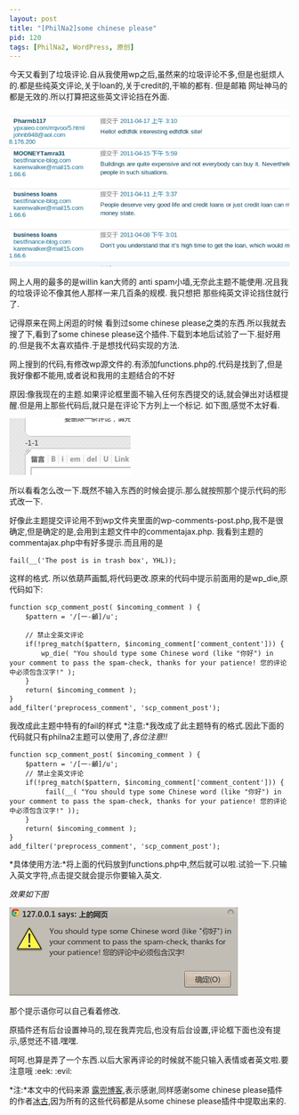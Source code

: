 ```yaml
---
layout: post
title: "[PhilNa2]some chinese please"
pid: 120
tags: [PhilNa2, WordPress, 原创]
---
```

今天又看到了垃圾评论.自从我使用wp之后,虽然来的垃圾评论不多,但是也挺烦人的.都是些纯英文评论,关于loan的,关于credit的,干嘛的都有.
但是邮箱 网址神马的都是无效的.所以打算把这些英文评论挡在外面.

![](/uploads/2011/05/08_02.png)

网上人用的最多的是willin kan大师的 anti spam小墙,无奈此主题不能使用.况且我的垃圾评论不像其他人那样一来几百条的规模.
我只想把 那些纯英文评论挡住就行了.

记得原来在网上闲逛的时候 看到过some chinese please之类的东西.所以我就去搜了下,看到了some chinese please这个插件.下载到本地后试验了一下.挺好用的.但是我不太喜欢插件.于是想找代码实现的方法.

网上搜到的代码,有修改wp源文件的.有添加functions.php的.代码是找到了,但是我好像都不能用,或者说和我用的主题结合的不好

原因:像我现在的主题.如果评论框里面不输入任何东西提交的话,就会弹出对话框提醒.但是用上那些代码后,就只是在评论下方列上一个标记.
如下图,感觉不太好看.

![](/uploads/2011/05/08_03.png)

所以看看怎么改一下.既然不输入东西的时候会提示.那么就按照那个提示代码的形式改一下.

好像此主题提交评论用不到wp文件夹里面的wp-comments-post.php,我不是很确定,但是确定的是,会用到主题文件中的commentajax.php.
我看到主题的commentajax.php中有好多提示.而且用的是

    fail(__('The post is in trash box', YHL));

这样的格式.
所以依葫芦画瓢,将代码更改.原来的代码中提示前面用的是wp_die,原代码如下:

    function scp_comment_post( $incoming_comment ) {
        $pattern = '/[一-龥]/u';

        // 禁止全英文评论
        if(!preg_match($pattern, $incoming_comment['comment_content'])) {
            wp_die( "You should type some Chinese word (like "你好") in your comment to pass the spam-check, thanks for your patience! 您的评论中必须包含汉字!" );
        }
        return( $incoming_comment );
    }
    add_filter('preprocess_comment', 'scp_comment_post');

我改成此主题中特有的fail的样式
*注意:*我改成了此主题特有的格式.因此下面的代码就只有philna2主题可以使用了,*各位注意!!*

    function scp_comment_post( $incoming_comment ) {
        $pattern = '/[一-龥]/u';
        // 禁止全英文评论
        if(!preg_match($pattern, $incoming_comment['comment_content'])) {
             fail(__( "You should type some Chinese word (like "你好") in your comment to pass the spam-check, thanks for your patience! 您的评论中必须包含汉字!" ));
        }
        return( $incoming_comment );
    }
    add_filter('preprocess_comment', 'scp_comment_post');

*具体使用方法:*将上面的代码放到functions.php中,然后就可以啦.试验一下.只输入英文字符,点击提交就会提示你要输入英文.

*效果如下图*

![](/uploads/2011/05/08_04.png)

那个提示语你可以自己看着修改.

原插件还有后台设置神马的,现在我弄完后,也没有后台设置,评论框下面也没有提示,感觉还不错.嘿嘿.

呵呵.也算是弄了一个东西.以后大家再评论的时候就不能只输入表情或者英文啦.要注意哦 :eek:  :evil:

*注:*本文中的代码来源 [露兜博客](http://www.ludou.org/wordpress-simple-way-to-anti-spam.html),表示感谢,同样感谢some chinese please插件的作者[冰古](http://bingu.net),因为所有的这些代码都是从some chinese please插件中提取出来的.
